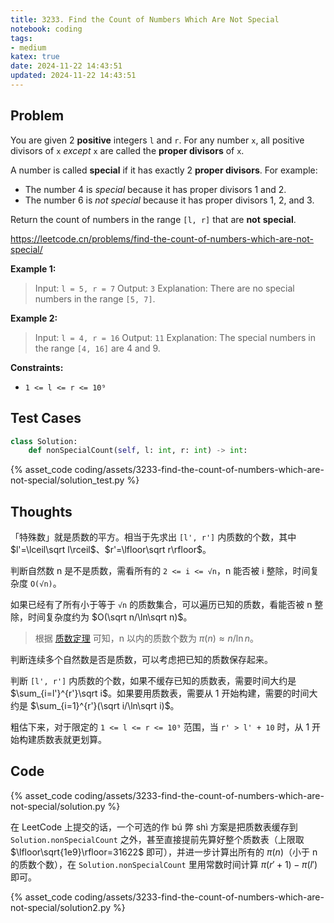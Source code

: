```yaml
---
title: 3233. Find the Count of Numbers Which Are Not Special
notebook: coding
tags:
- medium
katex: true
date: 2024-11-22 14:43:51
updated: 2024-11-22 14:43:51
---
```

## Problem

You are given 2 **positive** integers `l` and `r`. For any number `x`, all positive divisors of `x` _except_ `x` are called the **proper divisors** of `x`.

A number is called **special** if it has exactly 2 **proper divisors**. For example:

- The number 4 is _special_ because it has proper divisors 1 and 2.
- The number 6 is _not special_ because it has proper divisors 1, 2, and 3.

Return the count of numbers in the range `[l, r]` that are **not** **special**.

<https://leetcode.cn/problems/find-the-count-of-numbers-which-are-not-special/>

**Example 1:**

> Input: `l = 5, r = 7`
> Output: `3`
> Explanation:
> There are no special numbers in the range `[5, 7]`.

**Example 2:**

> Input: `l = 4, r = 16`
> Output: `11`
> Explanation:
> The special numbers in the range `[4, 16]` are 4 and 9.

**Constraints:**

- `1 <= l <= r <= 10⁹`

## Test Cases

``` python
class Solution:
    def nonSpecialCount(self, l: int, r: int) -> int:
```

{% asset_code coding/assets/3233-find-the-count-of-numbers-which-are-not-special/solution_test.py %}

## Thoughts

「特殊数」就是质数的平方。相当于先求出 `[l', r']` 内质数的个数，其中 $l'=\lceil\sqrt l\rceil$、$r'=\lfloor\sqrt r\rfloor$。

判断自然数 n 是不是质数，需看所有的 `2 <= i <= √n`，n 能否被 i 整除，时间复杂度 `O(√n)`。

如果已经有了所有小于等于 `√n` 的质数集合，可以遍历已知的质数，看能否被 n 整除，时间复杂度约为 $O(\sqrt n/\ln\sqrt n)$。

> 根据 [质数定理](https://en.wikipedia.org/wiki/Prime_number_theorem) 可知，n 以内的质数个数为 $\pi(n)≈n/\ln n$。

判断连续多个自然数是否是质数，可以考虑把已知的质数保存起来。

判断 `[l', r']` 内质数的个数，如果不缓存已知的质数表，需要时间大约是 $\sum_{i=l'}^{r'}\sqrt i$。如果要用质数表，需要从 1 开始构建，需要的时间大约是 $\sum_{i=1}^{r'}(\sqrt i/\ln\sqrt i)$。

粗估下来，对于限定的 `1 <= l <= r <= 10⁹` 范围，当 `r' > l' + 10` 时，从 1 开始构建质数表就更划算。

## Code

{% asset_code coding/assets/3233-find-the-count-of-numbers-which-are-not-special/solution.py %}

在 LeetCode 上提交的话，一个可选的作 bú 弊 shì 方案是把质数表缓存到 `Solution.nonSpecialCount` 之外，甚至直接提前先算好整个质数表（上限取 $\lfloor\sqrt{1e9}\rfloor=31622$ 即可），并进一步计算出所有的 $\pi(n)$（小于 n 的质数个数），在 `Solution.nonSpecialCount` 里用常数时间计算 $\pi(r'+1)-\pi(l')$ 即可。

{% asset_code coding/assets/3233-find-the-count-of-numbers-which-are-not-special/solution2.py %}
